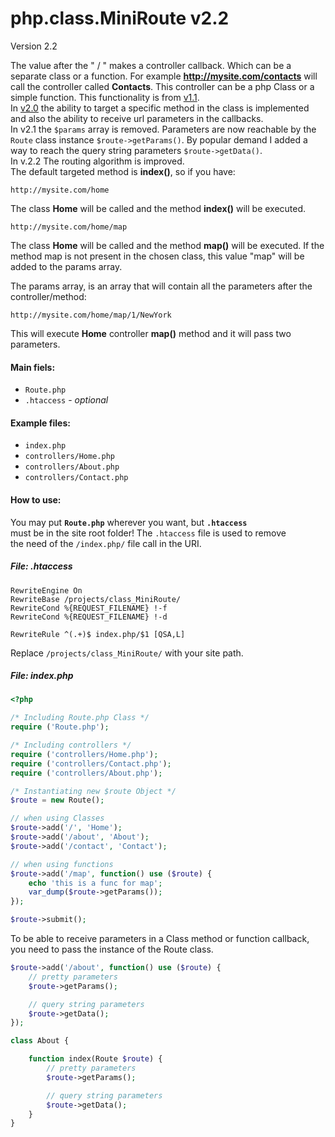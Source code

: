 # php.class.MiniRoute v2.2

Version 2.2

The value after the " / " makes a controller callback. Which can be a separate class or a function. For
example **http://mysite.com/contacts** will call the controller called **Contacts**. This controller can be a php Class or a simple function. This functionality is from [v1.1](https://github.com/donvercety/php.class.MiniRoute/archive/v1.1.zip).   
In [v2.0](https://github.com/donvercety/php.class.MiniRoute/releases/tag/v2.0) the ability to target a specific method in the class is implemented and also the ability to receive url parameters in the callbacks.  
In v2.1 the `$params` array is removed. Parameters are now reachable by the `Route` class instance `$route->getParams()`. By popular demand I added a way to reach the query string parameters `$route->getData()`.   
In v.2.2 The routing algorithm is improved.  
The default targeted method is **index()**, so if you have:

```
http://mysite.com/home
```
The class **Home** will be called and the method **index()** will be executed.

```
http://mysite.com/home/map
```

The class **Home** will be called and the method **map()** will be executed. If the method map is not present in the chosen class, this value "map" will be added to the params array.  

The params array, is an array that will contain all the parameters after the controller/method:

```
http://mysite.com/home/map/1/NewYork
```
This will execute **Home** controller **map()** method and it will pass two parameters.

#### Main fiels:

- `Route.php`
- `.htaccess` - *optional*

#### Example files:

- `index.php`
- `controllers/Home.php`
- `controllers/About.php`
- `controllers/Contact.php`

#### How to use:

You may put **`Route.php`** wherever you want, but **`.htaccess`**  
must be in the site root folder! The `.htaccess` file is used to remove   
the need of the `/index.php/` file call in the URI.

##### File: .htaccess
```
RewriteEngine On
RewriteBase /projects/class_MiniRoute/
RewriteCond %{REQUEST_FILENAME} !-f
RewriteCond %{REQUEST_FILENAME} !-d

RewriteRule ^(.+)$ index.php/$1 [QSA,L]
```

Replace `/projects/class_MiniRoute/` with your site path.

##### File: index.php
```php
<?php

/* Including Route.php Class */
require ('Route.php');

/* Including controllers */
require ('controllers/Home.php');
require ('controllers/Contact.php');
require ('controllers/About.php');

/* Instantiating new $route Object */
$route = new Route();

// when using Classes
$route->add('/', 'Home');
$route->add('/about', 'About');
$route->add('/contact', 'Contact');

// when using functions
$route->add('/map', function() use ($route) {
    echo 'this is a func for map';
	var_dump($route->getParams());
});

$route->submit();
```

To be able to receive parameters in a Class method or function callback,  
you need to pass the instance of the Route class.

```php
$route->add('/about', function() use ($route) {
	// pretty parameters
    $route->getParams();

    // query string parameters
    $route->getData();
});
```

```php
class About {

	function index(Route $route) {
		// pretty parameters
        $route->getParams();

        // query string parameters
        $route->getData();
	}
}
```

